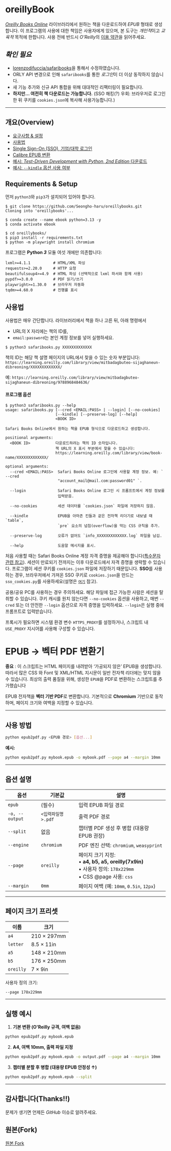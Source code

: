 # oreillyBook

[_Oreilly Books Online_](https://www.oreilly.com/) 라이브러리에서 원하는 책을 다운로드하여 _EPUB_ 형태로 생성합니다.
이 프로그램의 사용에 대한 책임은 사용자에게 있으며, 본 도구는 *개인적*이고 _교육적_ 목적에 한합니다.
사용 전에 반드시 *O'Reilly*의 [이용 약관](https://learning.oreilly.com/terms/)을 읽어주세요.

## _확인 필요_

- [lorenzodifuccia/safaribooks](https://github.com/lorenzodifuccia/safaribooks.git)을 통해서 수정하였습니다.
- ORLY API 변경으로 인해 `safaribooks`를 통한 *로그인*이 더 이상 동작하지 않습니다.
- 새 기능 추가와 신규 API 통합을 위해 대대적인 리팩터링이 필요합니다.
- **하지만… 여전히 책 다운로드는 가능합니다.**
  (SSO 해킹(?) 우회: 브라우저로 로그인한 뒤 쿠키를 `cookies.json`에 복사해 사용가능합니다.)

---

## 개요(Overview)

- [요구사항 & 설정](#requirements--setup)
- [사용법](#usage)
- [Single Sign-On (SSO), 기업/대학 로그인](https://github.com/lorenzodifuccia/safaribooks/issues/150#issuecomment-555423085)
- [Calibre EPUB 변환](https://github.com/lorenzodifuccia/safaribooks#calibre-epub-conversion)
- [예시: _Test-Driven Development with Python, 2nd Edition_ 다운로드](#download-test-driven-development-with-python-2nd-edition)
- [예시: `--kindle` 옵션 사용 여부](#use-or-not-the---kindle-option)

## Requirements & Setup

먼저 `python3`와 `pip3`가 설치되어 있어야 합니다.

```shell
$ git clone https://github.com/Seongho-haru/oreillybooks.git
Cloning into 'oreillybooks'...

$ conda create --name ebook python=3.13 -y
$ conda activate ebook

$ cd oreillybooks/
$ pip3 install -r requirements.txt
$ python -m playwright install chromium

```

프로그램은 **Python _3_** 모듈 여섯 개에만 의존합니다:

```python3
lxml>=4.1.1          # HTML/XML 파싱
requests>=2.20.0     # HTTP 요청
beautifulsoup4>=4.9  # HTML 파싱 (선택적으로 lxml 파서와 함께 사용)
pypdf>=3.0.0         # PDF 읽기/쓰기
playwright>=1.30.0   # 브라우저 자동화
tqdm>=4.60.0         # 진행률 표시
```

## 사용법

사용법은 매우 간단합니다. 라이브러리에서 책을 하나 고른 뒤, 아래 명령에서

- URL의 X 자리에는 책의 ID를,
- `email:password`는 본인 계정 정보를
  넣어 실행하세요.

```shell
$ python3 safaribooks.py XXXXXXXXXXXXX
```

책의 ID는 해당 책 설명 페이지의 URL에서 찾을 수 있는 숫자 부분입니다:
`https://learning.oreilly.com/library/view/mitbadagbuteo-sijaghaneun-dibreoning/XXXXXXXXXXXXX/`

예: `https://learning.oreilly.com/library/view/mitbadagbuteo-sijaghaneun-dibreoning/9788968484636/`

#### 프로그램 옵션

```shell
$ python3 safaribooks.py --help
usage: safaribooks.py [--cred <EMAIL:PASS> | --login] [--no-cookies]
                      [--kindle] [--preserve-log] [--help]
                      <BOOK ID>

Safari Books Online에서 원하는 책을 EPUB 형식으로 다운로드하고 생성합니다.

positional arguments:
  <BOOK ID>           다운로드하려는 책의 ID 숫자입니다.
                      책 URL의 X 표시 부분에서 찾을 수 있습니다:
                      https://learning.oreilly.com/library/view/book-name/XXXXXXXXXXXXX/

optional arguments:
  --cred <EMAIL:PASS>  Safari Books Online 로그인에 사용할 계정 정보. 예: ` --cred
                       "account_mail@mail.com:password01" `.

  --login              Safari Books Online 로그인 시 프롬프트에서 계정 정보를
                       입력받음.

  --no-cookies         세션 데이터를 `cookies.json` 파일에 저장하지 않음.

  --kindle             EPUB을 아마존 킨들과 같은 전자책 리더기로 내보낼 때 `table`,
                       `pre` 요소의 넘침(overflow)을 막는 CSS 규칙을 추가.

  --preserve-log       오류가 없어도 `info_XXXXXXXXXXXXX.log` 파일을 남김.

  --help               도움말 메시지를 표시.

```

처음 사용할 때는 Safari Books Online 계정 자격 증명을 제공해야 합니다([특수문자 관련 참고](../../issues/15)).
세션이 만료되기 전까지는 이후 다운로드에서 자격 증명을 생략할 수 있습니다. 프로그램이 세션 쿠키를 `cookies.json` 파일에 저장하기 때문입니다.
**SSO**를 사용하는 경우, 브라우저에서 가져온 SSO 쿠키로 `cookies.json`을 만드는 `sso_cookies.py`를 사용하세요(설명은 [`여기`](../../issues/150#issuecomment-555423085) 참고).

공용/공유 PC를 사용하는 경우 주의하세요. 해당 파일에 접근 가능한 사람은 세션을 탈취할 수 있습니다.
쿠키 캐시를 원치 않는다면 `--no-cookies` 옵션을 사용하고, 매번 `--cred` 또는 더 안전한 `--login` 옵션으로 자격 증명을 입력하세요. `--login`은 실행 중에 프롬프트로 입력받습니다.

프록시가 필요하면 시스템 환경 변수 `HTTPS_PROXY`를 설정하거나, 스크립트 내 `USE_PROXY` 지시어를 사용해 구성할 수 있습니다.

# EPUB → 벡터 PDF 변환기

**중요** : 이 스크립트는 HTML 페이지를 내려받아 ‘가공되지 않은’ EPUB을 생성합니다. 따라서 많은 CSS 와 Font 및 XML/HTML 지시문이 일반 전자책 리더에는 맞지 않을 수 있습니다. 최상의 출력 품질을 위해, 생성한 `EPUB`을 PDF로 변환하는 스크립트를 추가했습니다

EPUB 전자책을 **벡터 기반 PDF**로 변환합니다.
기본적으로 **Chromium** 기반으로 동작하며, 페이지 크기와 여백을 지정할 수 있습니다.

---

## 사용 방법

```bash
python epub2pdf.py <EPUB 경로> [옵션...]
```

**예시:**

```bash
python epub2pdf.py mybook.epub -o mybook.pdf --page a4 --margin 10mm
```

---

## 옵션 설명

| 옵션           | 기본값             | 설명                                                                                                           |
| -------------- | ------------------ | -------------------------------------------------------------------------------------------------------------- |
| `epub`         | (필수)             | 입력 EPUB 파일 경로                                                                                            |
| `-o, --output` | `<입력파일명>.pdf` | 출력 PDF 경로                                                                                                  |
| `--split`      | 없음               | 챕터별 PDF 생성 후 병합 (대용량 EPUB 권장)                                                                     |
| `--engine`     | `chromium`         | PDF 엔진 선택: `chromium`, `weasyprint`                                                                        |
| `--page`       | `oreilly`          | 페이지 크기 지정:<br>• **a4, b5, a5, oreilly(7x9in)**<br>• 사용자 정의: `178x229mm`<br>• CSS @page 사용: `css` |
| `--margin`     | `0mm`              | 페이지 여백 (예: `10mm`, `0.5in`, `12px`)                                                                      |

---

## 페이지 크기 프리셋

| 이름      | 크기        |
| --------- | ----------- |
| `a4`      | 210 × 297mm |
| `letter`  | 8.5 × 11in  |
| `a5`      | 148 × 210mm |
| `b5`      | 176 × 250mm |
| `oreilly` | 7 × 9in     |

사용자 정의 크기:

```
--page 178x229mm
```

---

## 실행 예시

1. **기본 변환 (O'Reilly 규격, 여백 없음)**

```bash
python epub2pdf.py mybook.epub
```

2. **A4, 여백 10mm, 출력 파일 지정**

```bash
python epub2pdf.py mybook.epub -o output.pdf --page a4 --margin 10mm
```

3. **챕터별 분할 후 병합 (대용량 EPUB 안정성 ↑)**

```bash
python epub2pdf.py mybook.epub --split
```

---

## 감사합니다(Thanks!!)

문제가 생기면 언제든 _GitHub_ 이슈로 알려주세요.

## 원본(Fork)

[원본 Fork](https://github.com/lorenzodifuccia/safaribooks)
